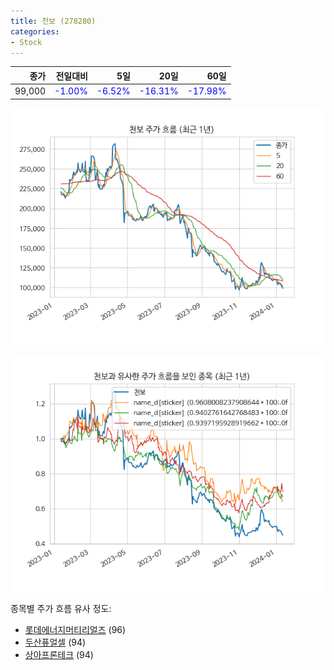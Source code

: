 ```yaml
---
title: 천보 (278280)
categories:
- Stock
---
```


|종가|전일대비|5일|20일|60일|
|---:|-------:|--:|---:|---:|
|99,000|<span style="color: blue">-1.00%</span>|<span style="color: blue">-6.52%</span>|<span style="color: blue">-16.31%</span>|<span style="color: blue">-17.98%</span>|


<!-- more -->

![278280](/assets/images/stock/278280.png)

![278280](/assets/images/stock/278280_sim.png)

종목별 주가 흐름 유사 정도:
- [롯데에너지머티리얼즈](/stock/020150/) (96)
- [두산퓨얼셀](/stock/336260/) (94)
- [상아프론테크](/stock/089980/) (94)